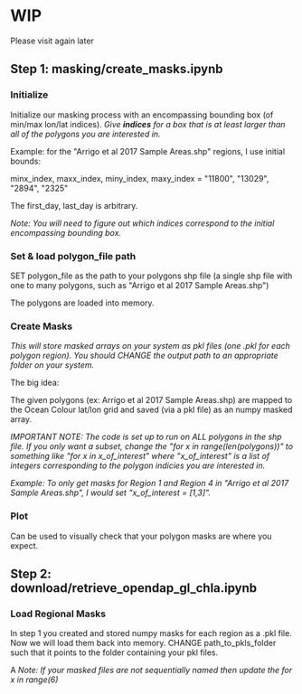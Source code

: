 # WIP 
Please visit again later

## Step 1: masking/create_masks.ipynb

### Initialize
Initialize our masking process with an encompassing bounding box (of min/max lon/lat indices). 
_Give **indices** for a box that is at least larger than all of the polygons you are interested in._

Example: for the "Arrigo et al 2017 Sample Areas.shp" regions, I use initial bounds:

minx_index, maxx_index, miny_index, maxy_index = "11800", "13029", "2894", "2325"

The first_day, last_day is arbitrary. 

_Note: You will need to figure out which indices correspond to the initial encompassing bounding box._

### Set & load polygon_file path
SET polygon_file as the path to your polygons shp file (a single shp file with one to many polygons, such as "Arrigo et al 2017 Sample Areas.shp")

The polygons are loaded into memory. 

### Create Masks
_This will store masked arrays on your system as pkl files (one .pkl for each polygon region). You should CHANGE the output path to an appropriate folder on your system._
   
The big idea:

The given polygons (ex: Arrigo et al 2017 Sample Areas.shp) are mapped to the Ocean Colour lat/lon grid and saved (via a pkl file) as an numpy masked array.

_IMPORTANT NOTE: The code is set up to run on ALL polygons in the shp file. If you only want a subset, change the "for x in range(len(polygons))" to something like "for x in x_of_interest" where "x_of_interest" is a list of integers corresponding to the polygon indicies you are interested in._

_Example: To only get masks for Region 1 and Region 4 in "Arrigo et al 2017 Sample Areas.shp", I would set "x_of_interest = [1,3]"._

### Plot
Can be used to visually check that your polygon masks are where you expect.

## Step 2: download/retrieve_opendap_gl_chla.ipynb

### Load Regional Masks
In step 1 you created and stored numpy masks for each region as a .pkl file. Now we will load them back into memory. CHANGE path_to_pkls_folder such that it points to the folder containing your pkl files. 

A
_Note: If your masked files are not sequentially named then update the for x in range(6)_






